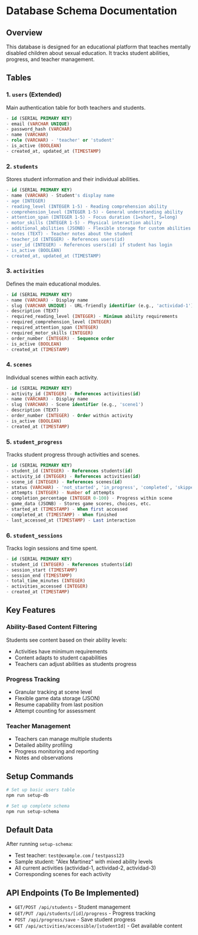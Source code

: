 # Database Schema Documentation

## Overview

This database is designed for an educational platform that teaches mentally disabled children about sexual education. It tracks student abilities, progress, and teacher management.

## Tables

### 1. `users` (Extended)
Main authentication table for both teachers and students.

```sql
- id (SERIAL PRIMARY KEY)
- email (VARCHAR UNIQUE)
- password_hash (VARCHAR)
- name (VARCHAR)
- role (VARCHAR) - 'teacher' or 'student'
- is_active (BOOLEAN)
- created_at, updated_at (TIMESTAMP)
```

### 2. `students`
Stores student information and their individual abilities.

```sql
- id (SERIAL PRIMARY KEY)
- name (VARCHAR) - Student's display name
- age (INTEGER)
- reading_level (INTEGER 1-5) - Reading comprehension ability
- comprehension_level (INTEGER 1-5) - General understanding ability
- attention_span (INTEGER 1-5) - Focus duration (1=short, 5=long)
- motor_skills (INTEGER 1-5) - Physical interaction ability
- additional_abilities (JSONB) - Flexible storage for custom abilities
- notes (TEXT) - Teacher notes about the student
- teacher_id (INTEGER) - References users(id)
- user_id (INTEGER) - References users(id) if student has login
- is_active (BOOLEAN)
- created_at, updated_at (TIMESTAMP)
```

### 3. `activities`
Defines the main educational modules.

```sql
- id (SERIAL PRIMARY KEY)
- name (VARCHAR) - Display name
- slug (VARCHAR UNIQUE) - URL-friendly identifier (e.g., 'actividad-1')
- description (TEXT)
- required_reading_level (INTEGER) - Minimum ability requirements
- required_comprehension_level (INTEGER)
- required_attention_span (INTEGER)
- required_motor_skills (INTEGER)
- order_number (INTEGER) - Sequence order
- is_active (BOOLEAN)
- created_at (TIMESTAMP)
```

### 4. `scenes`
Individual scenes within each activity.

```sql
- id (SERIAL PRIMARY KEY)
- activity_id (INTEGER) - References activities(id)
- name (VARCHAR) - Display name
- slug (VARCHAR) - Scene identifier (e.g., 'scene1')
- description (TEXT)
- order_number (INTEGER) - Order within activity
- is_active (BOOLEAN)
- created_at (TIMESTAMP)
```

### 5. `student_progress`
Tracks student progress through activities and scenes.

```sql
- id (SERIAL PRIMARY KEY)
- student_id (INTEGER) - References students(id)
- activity_id (INTEGER) - References activities(id)
- scene_id (INTEGER) - References scenes(id)
- status (VARCHAR) - 'not_started', 'in_progress', 'completed', 'skipped'
- attempts (INTEGER) - Number of attempts
- completion_percentage (INTEGER 0-100) - Progress within scene
- game_data (JSONB) - Stores game scores, choices, etc.
- started_at (TIMESTAMP) - When first accessed
- completed_at (TIMESTAMP) - When finished
- last_accessed_at (TIMESTAMP) - Last interaction
```

### 6. `student_sessions`
Tracks login sessions and time spent.

```sql
- id (SERIAL PRIMARY KEY)
- student_id (INTEGER) - References students(id)
- session_start (TIMESTAMP)
- session_end (TIMESTAMP)
- total_time_minutes (INTEGER)
- activities_accessed (INTEGER)
- created_at (TIMESTAMP)
```

## Key Features

### Ability-Based Content Filtering
Students see content based on their ability levels:
- Activities have minimum requirements
- Content adapts to student capabilities
- Teachers can adjust abilities as students progress

### Progress Tracking
- Granular tracking at scene level
- Flexible game data storage (JSON)
- Resume capability from last position
- Attempt counting for assessment

### Teacher Management
- Teachers can manage multiple students
- Detailed ability profiling
- Progress monitoring and reporting
- Notes and observations

## Setup Commands

```bash
# Set up basic users table
npm run setup-db

# Set up complete schema
npm run setup-schema
```

## Default Data

After running `setup-schema`:
- Test teacher: `test@example.com` / `testpass123`
- Sample student: "Alex Martinez" with mixed ability levels
- All current activities (actividad-1, actividad-2, actividad-3)
- Corresponding scenes for each activity

## API Endpoints (To Be Implemented)

- `GET/POST /api/students` - Student management
- `GET/PUT /api/students/[id]/progress` - Progress tracking
- `POST /api/progress/save` - Save student progress
- `GET /api/activities/accessible/[studentId]` - Get available content